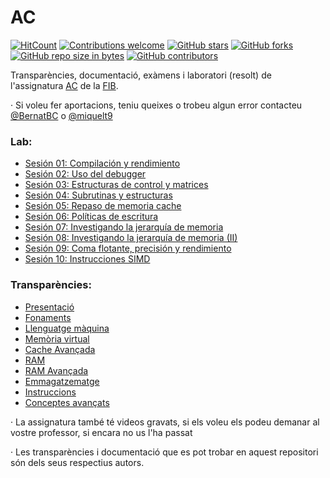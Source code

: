 # AC
[![HitCount](https://hits.dwyl.com/BernatBC/AC.svg?style=flat-square&show=unique)](http://hits.dwyl.com/BernatBC/AC)
[![Contributions welcome](https://img.shields.io/badge/contributions-welcome-brightgreen.svg?style=flat&show=unique)](/CONTRIBUTING.md)
[![GitHub stars](https://img.shields.io/github/stars/BernatBC/AC.svg)](https://GitHub.com/BernatBC/AC/stargazers/)
[![GitHub forks](https://img.shields.io/github/forks/BernatBC/AC.svg)](https://GitHub.com/BernatBC/AC/network/)
[![GitHub repo size in bytes](https://img.shields.io/github/repo-size/BernatBC/AC.svg)](https://github.com/BernatBC/AC)
[![GitHub contributors](https://img.shields.io/github/contributors/BernatBC/AC.svg)](https://GitHub.com/BernatBC/AC/graphs/contributors/)

Transparències, documentació, exàmens i laboratori (resolt) de l'assignatura [AC](https://www.fib.upc.edu/en/studies/bachelors-degrees/bachelor-degree-informatics-engineering/curriculum/syllabus/AC) de la [FIB](https://www.fib.upc.edu).

· Si voleu fer aportacions, teniu queixes o trobeu algun error contacteu [@BernatBC](https://github.com/BernatBC) o [@miquelt9](https://github.com/miquelt9)

### Lab:
- [Sesión 01: Compilación y rendimiento](/Lab/S1)
- [Sesión 02: Uso del debugger](/Lab/S2)
- [Sesión 03: Estructuras de control y matrices](/Lab/S3)
- [Sesión 04: Subrutinas y estructuras](/Lab/S4)
- [Sesión 05: Repaso de memoria cache](/Lab/S5)
- [Sesión 06: Polı́ticas de escritura](/Lab/S6)
- [Sesión 07: Investigando la jerarquı́a de memoria](/Lab/S7)
- [Sesión 08: Investigando la jerarquı́a de memoria (II)](/Lab/S8)
- [Sesión 09: Coma flotante, precisión y rendimiento](/Lab/S9)
- [Sesión 10: Instrucciones SIMD](/Lab/S10)

### Transparències:
- [Presentació](/Transpar%C3%A8ncies/000_Presentacion.pdf)
- [Fonaments](/Transpar%C3%A8ncies/010_Fundamentos.pdf)
- [Llenguatge màquina](/Transpar%C3%A8ncies/020_Lenguaje_Maquina_x86.pdf)
- [Memòria virtual](/Transpar%C3%A8ncies/040_Memoria_Virtual.pdf)
- [Cache Avançada](/Transpar%C3%A8ncies/050_Cache_Avanzada.pdf)
- [RAM](/Transpar%C3%A8ncies/060_RAM.pdf)
- [RAM Avançada](/Transpar%C3%A8ncies/070_RAM_Avanzada.pdf)
- [Emmagatzematge](/Transpar%C3%A8ncies/080_Almacenamiento.pdf)
- [Instruccions](/Transpar%C3%A8ncies/090_Instrucciones.pdf)
- [Conceptes avançats](/Transpar%C3%A8ncies/100_Conceptos_Avanzados.pdf)                   

· La assignatura també té videos gravats, si els voleu els podeu demanar al vostre professor, si encara no us l'ha passat

· Les transparències i documentació que es pot trobar en aquest repositori són dels seus respectius autors.
